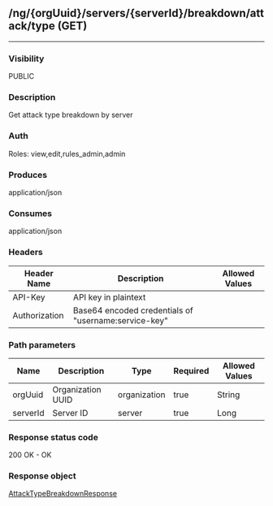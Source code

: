 ## /ng/{orgUuid}/servers/{serverId}/breakdown/attack/type (GET)
---
### Visibility
PUBLIC
### Description
Get attack type breakdown by server
### Auth
Roles: view,edit,rules_admin,admin
### Produces
application/json
### Consumes
application/json
### Headers
| Header Name | Description | Allowed Values |
| ----------- | ----------- | ----------- |
| API-Key | API key in plaintext |  |
| Authorization | Base64 encoded credentials of &quot;username:service-key&quot; |  |
### Path parameters
| Name | Description | Type | Required | Allowed Values |
| ----------- | ----------- | ----------- | ----------- | ----------- |
| orgUuid | Organization UUID | organization | true | String |
| serverId | Server ID | server | true | Long |
### Response status code
200 OK - OK
### Response object
[AttackTypeBreakdownResponse](<../../objects/AttackTypeBreakdownResponse.md>)
